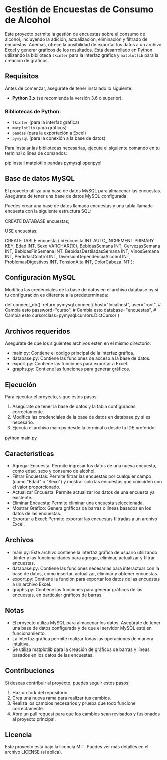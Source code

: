 # Gestión de Encuestas de Consumo de Alcohol

Este proyecto permite la gestión de encuestas sobre el consumo de alcohol, incluyendo la adición, actualización, eliminación y filtrado de encuestas. Además, ofrece la posibilidad de exportar los datos a un archivo Excel y generar gráficos de los resultados. Está desarrollado en Python utilizando la biblioteca `tkinter` para la interfaz gráfica y `matplotlib` para la creación de gráficos.

## Requisitos

Antes de comenzar, asegúrate de tener instalado lo siguiente:

- **Python 3.x** (se recomienda la versión 3.6 o superior).
  
### Bibliotecas de Python:
- `tkinter` (para la interfaz gráfica)
- `matplotlib` (para gráficos)
- `pandas` (para la exportación a Excel)
- `pymysql` (para la conexión a la base de datos)

Para instalar las bibliotecas necesarias, ejecuta el siguiente comando en tu terminal o línea de comandos:

pip install matplotlib pandas pymysql openpyxl

## Base de datos MySQL

El proyecto utiliza una base de datos MySQL para almacenar las encuestas. Asegúrate de tener una base de datos MySQL configurada.

Puedes crear una base de datos llamada encuestas y una tabla llamada encuesta con la siguiente estructura SQL:

CREATE DATABASE encuestas;

USE encuestas;

CREATE TABLE encuesta (
    idEncuesta INT AUTO_INCREMENT PRIMARY KEY,
    Edad INT,
    Sexo VARCHAR(10),
    BebidasSemana INT,
    CervezasSemana INT,
    BebidasFinSemana INT,
    BebidasDestiladasSemana INT,
    VinosSemana INT,
    PerdidasControl INT,
    DiversionDependenciaAlcohol INT,
    ProblemasDigestivos INT,
    TensionAlta INT,
    DolorCabeza INT
);

## Configuración MySQL
Modifica las credenciales de la base de datos en el archivo database.py si tu configuración es diferente a la predeterminada:

def connect_db():
    return pymysql.connect(
        host="localhost",
        user="root",  # Cambia esto
        password="curso",  # Cambia esto
        database="encuestas",  # Cambia esto
        cursorclass=pymysql.cursors.DictCursor
    )


## Archivos requeridos
Asegúrate de que los siguientes archivos estén en el mismo directorio:

- main.py: Contiene el código principal de la interfaz gráfica.
- database.py: Contiene las funciones de acceso a la base de datos.
- export.py: Contiene las funciones para exportar a Excel.
- graphs.py: Contiene las funciones para generar gráficos.


## Ejecución

Para ejecutar el proyecto, sigue estos pasos:

1. Asegúrate de tener la base de datos y la tabla configuradas correctamente.
2. Modifica las credenciales de la base de datos en database.py si es necesario.
3. Ejecuta el archivo main.py desde la terminal o desde tu IDE preferido:

python main.py


## Características

- Agregar Encuesta: Permite ingresar los datos de una nueva encuesta, como edad, sexo y consumo de alcohol.
- Filtrar Encuestas: Permite filtrar las encuestas por cualquier campo (como "Edad" o "Sexo") y mostrar solo las encuestas que coinciden con el valor proporcionado.
- Actualizar Encuesta: Permite actualizar los datos de una encuesta ya existente.
- Eliminar Encuesta: Permite eliminar una encuesta seleccionada.
- Mostrar Gráfico: Genera gráficos de barras o líneas basados en los datos de las encuestas.
- Exportar a Excel: Permite exportar las encuestas filtradas a un archivo Excel.


## Archivos

- main.py: Este archivo contiene la interfaz gráfica de usuario utilizando tkinter y las funcionalidades para agregar, eliminar, actualizar y filtrar encuestas.
- database.py: Contiene las funciones necesarias para interactuar con la base de datos, como insertar, actualizar, eliminar y obtener encuestas.
- export.py: Contiene la función para exportar los datos de las encuestas a un archivo Excel.
- graphs.py: Contiene las funciones para generar gráficos de las encuestas, en particular gráficos de barras.

## Notas

- El proyecto utiliza MySQL para almacenar los datos. Asegúrate de tener una base de datos configurada y de que el servidor MySQL esté en funcionamiento.
- La interfaz gráfica permite realizar todas las operaciones de manera intuitiva.
- Se utiliza matplotlib para la creación de gráficos de barras y líneas basados en los datos de las encuestas.

## Contribuciones
Si deseas contribuir al proyecto, puedes seguir estos pasos:

1. Haz un fork del repositorio.
2. Crea una nueva rama para realizar tus cambios.
3. Realiza los cambios necesarios y prueba que todo funcione correctamente.
4. Abre un pull request para que los cambios sean revisados y fusionados al proyecto principal.


## Licencia
Este proyecto está bajo la licencia MIT. Puedes ver más detalles en el archivo LICENSE (si aplica).

